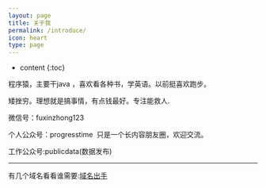 ```yaml
---
layout: page
title: 关于我
permalink: /introduce/
icon: heart
type: page
---
```


* content
{:toc}


程序猿，主要干java ，喜欢看各种书，学英语。以前挺喜欢跑步。

矮挫穷。理想就是搞事情，有点钱最好。专注能救人.

微信号：fuxinzhong123

个人公众号：progresstime  只是一个长内容朋友圈，欢迎交流。


工作公众号:publicdata(数据发布)



---

有几个域名看看谁需要:[域名出手](http://www.jianwallet.icoc.me/)

